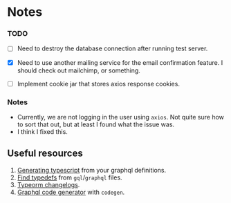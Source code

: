 # Notes

### TODO

- [ ] Need to destroy the database connection after running test server.
- [x] Need to use another mailing service for the email confirmation feature. I should check out mailchimp, or something.
- [ ] Implement cookie jar that stores axios response cookies.


### Notes

- Currently, we are not logging in the user using `axios`. Not quite sure how to sort that out, but at least I found what the issue was.
- I think I fixed this.


## Useful resources

1. [Generating typescript](https://www.youtube.com/watch?v=rT_jKDNMgRw) from your graphql definitions.
1. [Find typedefs](https://github.com/ardatan/graphql-tools/issues/1932) from `gql`/`graphql` files.
1. [Typeorm changelogs](https://github.com/typeorm/typeorm/blob/master/CHANGELOG.md).
1. [Graphql code generator](https://www.graphql-code-generator.com/docs/config-reference/codegen-config) with `codegen`.
